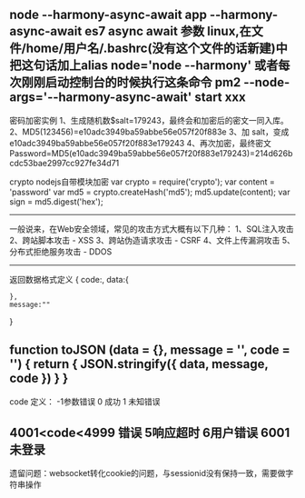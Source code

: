 node --harmony-async-await app
--harmony-async-await es7 async await 参数
linux,在文件/home/用户名/.bashrc(没有这个文件的话新建)中把这句话加上alias node='node --harmony'
或者每次刚刚启动控制台的时候执行这条命令
pm2 --node-args='--harmony-async-await' start xxx
------------------------
密码加密实例
1、生成随机数$salt=179243，最终会和加密后的密文一同入库。
2、MD5(123456)=e10adc3949ba59abbe56e057f20f883e
3、加 salt，变成e10adc3949ba59abbe56e057f20f883e179243
4、再次加密，最终密文Password=MD5(e10adc3949ba59abbe56e057f20f883e179243)=214d626bcdc53bae2997cc927fe34d71

crypto nodejs自带模块加密
var crypto = require('crypto');
var content = 'password'
var md5 = crypto.createHash('md5');
md5.update(content);
var sign = md5.digest('hex');

------------------------
一般说来，在Web安全领域，常见的攻击方式大概有以下几种：
1、SQL注入攻击
2、跨站脚本攻击 - XSS
3、跨站伪造请求攻击 - CSRF
4、文件上传漏洞攻击
5、分布式拒绝服务攻击 - DDOS


------------------------
返回数据格式定义
{
    code:,
    data:{

    },
    message:""
}


function toJSON (data = {}, message = '', code = '') {
    return {
        JSON.stringify({ data, message, code })
    }
}
-------------------


code 定义：
-1参数错误
0 成功
1 未知错误

4001<code<4999 错误 
5响应超时
6用户错误 6001 未登录
---------------------------------------
遗留问题：websocket转化cookie的问题，与sessionid没有保持一致，需要做字符串操作